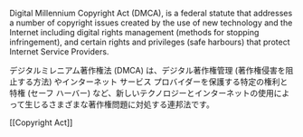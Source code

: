Digital Millennium Copyright Act (DMCA), is a federal statute that addresses a number of copyright issues created by the use of new technology and the Internet including digital rights management (methods for stopping infringement), and certain rights and privileges (safe harbours) that protect Internet Service Providers. 

デジタルミレニアム著作権法 (DMCA) は、デジタル著作権管理 (著作権侵害を阻止する方法) やインターネット サービス プロバイダーを保護する特定の権利と特権 (セーフ ハーバー) など、新しいテクノロジーとインターネットの使用によって生じるさまざまな著作権問題に対処する連邦法です。


[[Copyright Act]]

